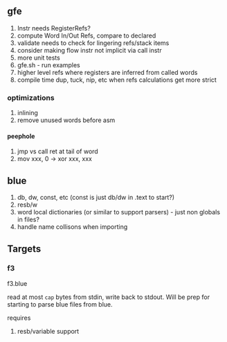 ## gfe

1. Instr needs RegisterRefs?
1. compute Word In/Out Refs, compare to declared
1. validate needs to check for lingering refs/stack items
1. consider making flow instr not implicit via call instr
1. more unit tests
1. gfe.sh - run examples
1. higher level refs where registers are inferred from called words
1. compile time dup, tuck, nip, etc when refs calculations get more strict

### optimizations

1. inlining
1. remove unused words before asm

#### peephole

1. jmp vs call ret at tail of word
1. mov xxx, 0 -> xor xxx, xxx

## blue

1. db, dw, const, etc (const is just db/dw in .text to start?)
1. resb/w
1. word local dictionaries (or similar to support parsers) - just non globals in files?
1. handle name collisons when importing

## Targets

### f3

f3.blue

read at most `cap` bytes from stdin, write back to stdout. Will be prep for starting 
to parse blue files from blue.

requires

1. resb/variable support
